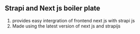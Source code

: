 ## Strapi and Next js boiler plate

1. provides easy intergration of frontend next js with strapi js
2. Made using the latest version of next js and strapijs

